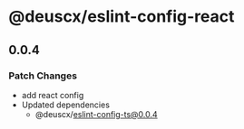 # @deuscx/eslint-config-react

## 0.0.4
### Patch Changes

- add react config
- Updated dependencies
  - @deuscx/eslint-config-ts@0.0.4
